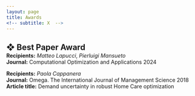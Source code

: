 ```yaml
---
layout: page
title: Awards
<!-- subtitle: X  -->
---
```


<!-- TEMPLATE
## ❖ AWARD NAME
<p style="margin-top:-16px;"></p>  
**Recipients:** _S2member_, other members<br>
**Venue:** <br><br>
![Venue Short Name](https://s2group.cs.vu.nl/img/awards/award_image.jpg "Venue Short Name Award")<br><br>
-->
 
## ❖ Best Paper Award
<p style="margin-top:-16px;"></p>  

**Recipients:** _Matteo Lapucci_, _Pierluigi Mansueto_<br>
**Journal:**  Computational Optimization and Applications 2024<br>

**Recipients:** _Paola Cappanera_<br>
**Journal:**  Omega. The International Journal of Management Science 2018 <br>
**Article title:**  Demand uncertainty in robust Home Care optimization <br>
<!-- <p align="center">
<img src="/img/awards/ECSA_2024.png" alt="ECSA24_Award_STLAB" height="75%" width="75%"> <br><br>
</p> -->
 
